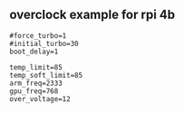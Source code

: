 ## overclock example for rpi 4b

```
#force_turbo=1
#initial_turbo=30
boot_delay=1

temp_limit=85
temp_soft_limit=85
arm_freq=2333
gpu_freq=768
over_voltage=12
```
